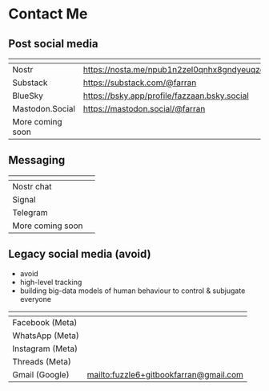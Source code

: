 # Contact Me

## Post social media

<table data-view="cards"><thead><tr><th></th><th data-type="content-ref"></th></tr></thead><tbody><tr><td>Nostr</td><td><a href="https://nosta.me/npub1n2zel0qnhx8gndyeuqzqeqy6f9z6jjyky9sp73ulxnj69z5jwres6e4ld7">https://nosta.me/npub1n2zel0qnhx8gndyeuqzqeqy6f9z6jjyky9sp73ulxnj69z5jwres6e4ld7</a></td></tr><tr><td>Substack</td><td><a href="https://substack.com/@farran">https://substack.com/@farran</a></td></tr><tr><td>BlueSky</td><td><a href="https://bsky.app/profile/fazzaan.bsky.social">https://bsky.app/profile/fazzaan.bsky.social</a></td></tr><tr><td>Mastodon.Social</td><td><a href="https://mastodon.social/@farran">https://mastodon.social/@farran</a></td></tr><tr><td>More coming soon</td><td></td></tr></tbody></table>

## Messaging

<table data-view="cards"><thead><tr><th></th><th data-type="content-ref"></th></tr></thead><tbody><tr><td>Nostr chat</td><td></td></tr><tr><td>Signal</td><td></td></tr><tr><td>Telegram</td><td></td></tr><tr><td>More coming soon</td><td></td></tr></tbody></table>

## Legacy social media (avoid)

* avoid
* high-level tracking
* building big-data models of human behaviour to control & subjugate everyone

<table data-view="cards"><thead><tr><th></th><th data-card-target data-type="content-ref"></th></tr></thead><tbody><tr><td>Facebook (Meta)</td><td></td></tr><tr><td>WhatsApp (Meta)</td><td></td></tr><tr><td>Instagram (Meta)</td><td></td></tr><tr><td>Threads (Meta)</td><td></td></tr><tr><td>Gmail (Google)</td><td><a href="mailto:fuzzle6+gitbookfarran@gmail.com">mailto:fuzzle6+gitbookfarran@gmail.com</a></td></tr></tbody></table>

